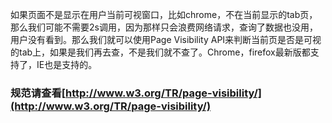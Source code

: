 如果页面不是显示在用户当前可视窗口，比如chrome，不在当前显示的tab页，那么我们可能不需要2s调用，因为那样只会浪费网络请求，查询了数据也没用，用户没有看到。那么我们就可以使用Page Visibility API来判断当前页是否是可视的tab上，如果是我们再去查，不是我们就不查了。Chrome，firefox最新版都支持了，IE也是支持的。

### 规范请查看[http://www.w3.org/TR/page-visibility/](http://www.w3.org/TR/page-visibility/)